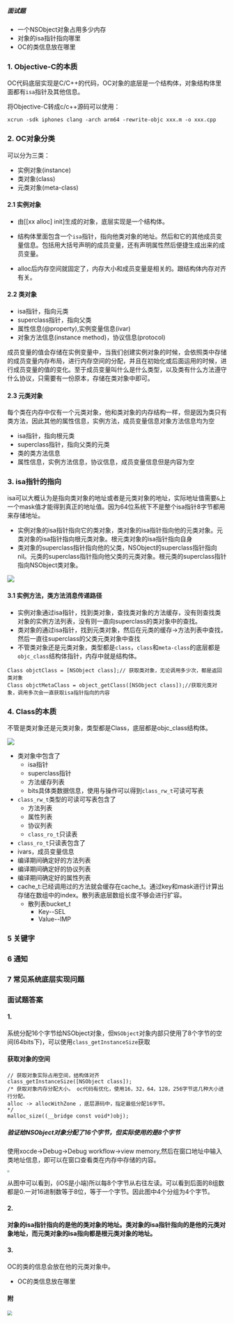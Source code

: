 

##### 面试题

- 一个NSObject对象占用多少内存	
- 对象的isa指针指向哪里
- OC的类信息放在哪里



### 1. Objective-C的本质

OC代码底层实现是C/C++的代码，OC对象的底层是一个结构体，对象结构体里面都有`isa`指针及其他信息。

将Objective-C转成c/c++源码可以使用：

```
xcrun -sdk iphones clang -arch arm64 -rewrite-objc xxx.m -o xxx.cpp
```



### 2. OC对象分类

可以分为三类：

- 实例对象(instance)
- 类对象(class)
- 元类对象(meta-class)

#### 2.1 实例对象

- 由[[xx alloc] init]生成的对象，底层实现是一个结构体。

- 结构体里面包含一个`isa`指针，指向他类对象的地址。然后和它的其他成员变量信息。包括用大括号声明的成员变量，还有声明属性然后便捷生成出来的成员变量。

- alloc后内存空间就固定了，内存大小和成员变量是相关的。跟结构体内存对齐有关。

#### 2.2 类对象

- isa指针，指向元类
- superclass指针，指向父类
- 属性信息(@property),实例变量信息(ivar)
- 对象方法信息(instance method)，协议信息(protocol)

成员变量的值会存储在实例变量中，当我们创建实例对象的时候，会依照类中存储的成员变量内存布局，进行内存空间的分配，并且在初始化或后面运用的时候，进行成员变量的值的变化。至于成员变量叫什么是什么类型，以及类有什么方法遵守什么协议，只需要有一份原本，存储在类对象中即可。

#### 2.3 元类对象

每个类在内存中仅有一个元类对象，他和类对象的内存结构一样，但是因为类只有类方法，因此其他的属性信息，实例方法，成员变量信息对象方法信息均为空

- isa指针，指向根元类
- superclass指针，指向父类的元类
- 类的类方法信息
- 属性信息，实例方法信息，协议信息，成员变量信息但是内容为空



### 3. isa指针的指向

isa可以大概认为是指向类对象的地址或者是元类对象的地址，实际地址值需要`&`上一个mask值才能得到真正的地址值。因为64位系统下不是整个isa指针8字节都用来存储地址。

- 实例对象的isa指针指向它的类对象，类对象的isa指针指向他的元类对象。元类对象的isa指针指向根元类对象。根元类对象的isa指针指向自身
- 类对象的superclass指针指向他的父类，NSObject的superclass指针指向nil。元类的superclass指针指向他父类的元类对象。根元类的superclass指针指向NSObject类对象。

![](../images/2/isa指针指向.awebp)

#### 3.1 实例方法，类方法消息传递路径

- 实例对象通过isa指针，找到类对象，查找类对象的方法缓存，没有则查找类对象的实例方法列表，没有则一直向superclass的类对象中的查找。
- 类对象的通过isa指针，找到元类对象，然后在元类的缓存->方法列表中查找，然后一直往superclass的父类元类对象中查找
- 不管类对象还是元类对象，类型都是`class`，`class`和`meta-class`的底层都是`objc_class`结构体指针，内存中就是结构体。

```objc
Class objctClass = [NSObject class];// 获取类对象，无论调用多少次，都是返回类对象
Class objctMetaClass = object_getClass([NSObject class]);//获取元类对象，调用多次会一直获取isa指针指向的内容
```



### 4. Class的本质

不管是类对象还是元类对象，类型都是Class，底层都是objc_class结构体。

![](../images/2/objc_class结构.awebp)



- 类对象中包含了
  - isa指针
  - superclass指针
  - 方法缓存列表
  - bits具体类数据信息，使用与操作可以得到`class_rw_t`可读可写表
- `class_rw_t`类型的可读可写表包含了
  - 方法列表
  - 属性列表
  - 协议列表
  - `class_ro_t`只读表
-  `class_ro_t`只读表包含了
  - ivars，成员变量信息
  - 编译期间确定好的方法列表
  - 编译期间确定好的协议列表
  - 编译期间确定好的属性列表
- cache_t:已经调用过的方法就会缓存在cache_t。通过key和mask进行计算出存储在数组中的index。散列表底层数组长度不够会进行扩容。
  - 散列表bucket_t
    - Key--SEL
    - Value--IMP



### 5 关键字





### 6 通知





### 7 常见系统底层实现问题





### 面试题答案

#### 1. 

系统分配16个字节给NSObject对象，但`NSObject`对象内部只使用了8个字节的空间(64bits下)，可以使用`class_getInstanceSize`获取

#### 获取对象的空间

```objc
// 获取对象实际占用空间，结构体对齐
class_getInstanceSize([NSObject class]);
/* 获取对象内存分配大小。 oc代码有优化，使用16，32，64，128，256字节这几种大小进行分配。
alloc -> allocWithZone ，底层源码中，指定最低分配16字节。
*/
malloc_size((__bridge const void*)obj);

```

##### 验证给NSObject对象分配了16个字节，但实际使用的是8个字节

使用xocde->Debug->Debug workflow->view memory,然后在窗口地址中输入类地址信息，即可以在窗口查看类在内存中存储的内容。

<img src="../images/2/查看内存地址内容.jpg" style="zoom:33%;" />

从图中可以看到，(iOS是小端)所以每8个字节从右往左读。可以看到后面的8组数都是0.一对16进制数等于8位，等于一个字节。因此图中4个分组为4个字节。



#### 2. 

#### 对象的isa指针指向的是他的类对象的地址。类对象的isa指针指向的是他的元类对象地址，而元类对象的isa指向都是根元类对象的地址。

#### 3.

OC的类的信息会放在他的元类对象中。

- OC的类信息放在哪里



#### 附

<img src="../images/2/lldb指令打印内存.awebp" style="zoom: 67%;" />



